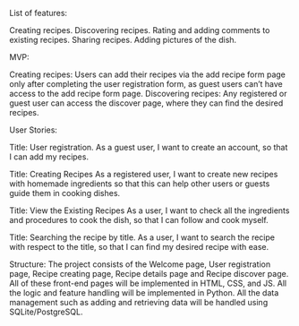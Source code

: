 List of features:

Creating recipes.
Discovering recipes.
Rating and adding comments to existing recipes.
Sharing recipes.
Adding pictures of the dish.

MVP:

Creating recipes: Users can add their recipes via the add recipe form page only after completing the user registration form, as guest users can’t have access to the add recipe form page.
Discovering recipes: Any registered or guest user can access the discover page, where they can find the desired recipes.

User Stories:

Title: User registration.
As a guest user, I want to create an account, so that I can add my recipes.

Title: Creating Recipes
As a registered user, I want to create new recipes with homemade ingredients so that this can help other users or guests guide them in cooking dishes.

Title: View the Existing Recipes
As a user, I want to check all the ingredients and procedures to cook the dish, so that I can follow and cook myself.

Title: Searching the recipe by title.
As a user, I want to search the recipe with respect to the title, so that I can find my desired recipe with ease.

Structure:
The project consists of the Welcome page, User registration page, Recipe creating page, Recipe details page and Recipe discover page. All of these front-end pages will be implemented in HTML, CSS, and JS. All the logic and feature handling will be implemented in Python. All the data management such as adding and retrieving data will be handled using SQLite/PostgreSQL.
